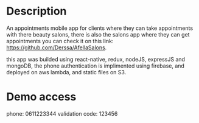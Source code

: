 # Description
An appointments mobile app for clients where they can take appointments with there beauty salons, there is also the salons app where they can get appointments you can check it on this link: https://github.com/Derssa/AfellaSalons.

this app was builded using react-native, redux, nodeJS, expressJS and mongoDB, the phone authentication is implimented using firebase, and deployed on aws lambda, and static files on S3.  

# Demo access
phone: 0611223344
validation code: 123456
